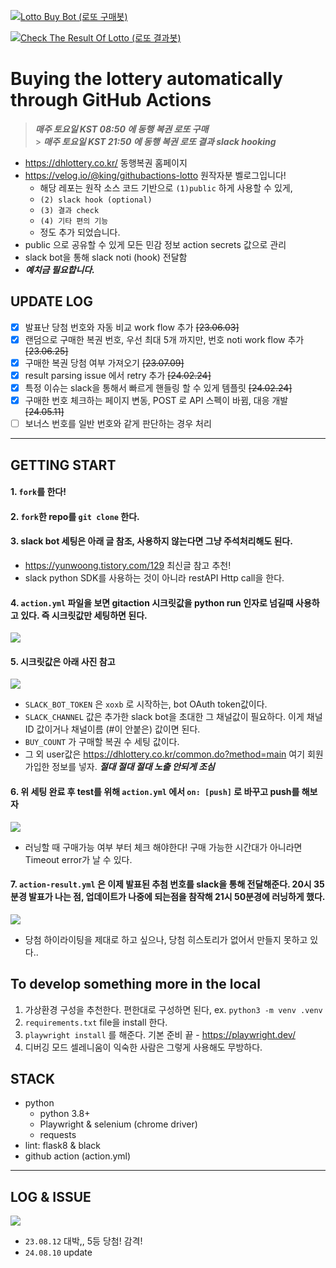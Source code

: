 [![Lotto Buy Bot (로또 구매봇)](https://github.com/Nuung/auto-lotto-gitaction/actions/workflows/action.yml/badge.svg?branch=main)](https://github.com/Nuung/auto-lotto-gitaction/actions/workflows/action.yml)

[![Check The Result Of Lotto (로또 결과봇)](https://github.com/Nuung/auto-lotto-gitaction/actions/workflows/action-result.yml/badge.svg?branch=main)](https://github.com/Nuung/auto-lotto-gitaction/actions/workflows/action-result.yml)

# Buying the lottery automatically through GitHub Actions

> **_매주 토요일 KST 08:50 에 동행 복권 로또 구매_** <br/> > **_매주 토요일 KST 21:50 에 동행 복권 로또 결과 slack hooking_**

- https://dhlottery.co.kr/ 동행복권 홈페이지
- https://velog.io/@king/githubactions-lotto 원작자분 벨로그입니다!
  - 해당 레포는 원작 소스 코드 기반으로 `(1)public` 하게 사용할 수 있게,
  - `(2) slack hook (optional)`
  - `(3) 결과 check`
  - `(4) 기타 편의 기능`
  - 정도 추가 되었습니다.
- public 으로 공유할 수 있게 모든 민감 정보 action secrets 값으로 관리
- slack bot을 통해 slack noti (hook) 전달함
- **_예치금 필요합니다._**

## UPDATE LOG

- [x] 발표난 당첨 번호와 자동 비교 work flow 추가 ~~[23.06.03]~~
- [x] 랜덤으로 구매한 복권 번호, 우선 최대 5개 까지만, 번호 noti work flow 추가 ~~[23.06.25]~~
- [x] 구매한 복권 당첨 여부 가져오기 ~~[23.07.09]~~
- [x] result parsing issue 에서 retry 추가 ~~[24.02.24]~~
- [x] 특정 이슈는 slack을 통해서 빠르게 핸들링 할 수 있게 템플릿 ~~[24.02.24]~~
- [x] 구매한 번호 체크하는 페이지 변동, POST 로 API 스펙이 바뀜, 대응 개발 ~~[24.05.11]~~
- [ ] 보너스 번호를 일반 번호와 같게 판단하는 경우 처리

---

## GETTING START

#### 1. `fork`를 한다!

#### 2. `fork`한 repo를 `git clone` 한다.

#### 3. slack bot 세팅은 아래 글 참조, 사용하지 않는다면 그냥 주석처리해도 된다.

- https://yunwoong.tistory.com/129 최신글 참고 추천!
- slack python SDK를 사용하는 것이 아니라 restAPI Http call을 한다.

#### 4. `action.yml` 파일을 보면 gitaction 시크릿값을 python run 인자로 넘길때 사용하고 있다. 즉 시크릿값만 세팅하면 된다.

![](./imgs/img1.png)

#### 5. 시크릿값은 아래 사진 참고

![](./imgs/img2.png)

- `SLACK_BOT_TOKEN` 은 `xoxb` 로 시작하는, bot OAuth token값이다.
- `SLACK_CHANNEL` 값은 추가한 slack bot을 초대한 그 채널값이 필요하다. 이게 채널ID 값이거나 채널이름 (#이 안붙은) 값이면 된다.
- `BUY_COUNT` 가 구매할 복권 수 세팅 값이다.
- 그 외 user값은 https://dhlottery.co.kr/common.do?method=main 여기 회원가입한 정보를 넣자. **_절대 절대 절대 노출 안되게 조심_**

#### 6. 위 세팅 완료 후 test를 위해 `action.yml` 에서 `on: [push]` 로 바꾸고 push를 해보자

![](./imgs/img3.png)

- 러닝할 때 구매가능 여부 부터 체크 해야한다! 구매 가능한 시간대가 아니라면 Timeout error가 날 수 있다.

#### 7. `action-result.yml` 은 이제 발표된 추첨 번호를 slack을 통해 전달해준다. 20시 35분경 발표가 나는 점, 업데이트가 나중에 되는점을 참작해 21시 50분경에 러닝하게 했다.

![](./imgs/img4.png)

- 당첨 하이라이팅을 제대로 하고 싶으나, 당첨 히스토리가 없어서 만들지 못하고 있다..

## To develop something more in the local

1. 가상환경 구성을 추천한다. 편한대로 구성하면 된다, ex. `python3 -m venv .venv`
2. `requirements.txt` file을 install 한다.
3. `playwright install` 를 해준다. 기본 준비 끝 - https://playwright.dev/
4. 디버깅 모드 셀레니움이 익숙한 사람은 그렇게 사용해도 무방하다.

## STACK

- python
  - python 3.8+
  - Playwright & selenium (chrome driver)
  - requests
- lint: flask8 & black
- github action (action.yml)

---

## LOG & ISSUE

![](./imgs/img-get-1.png)

- `23.08.12` 대박,, 5등 당첨! 감격!
- `24.08.10` update

